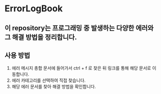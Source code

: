 # ErrorLogBook

## 이 repository는 프로그래밍 중 발생하는 다양한 에러와 그 해결 방법을 정리합니다.

## 사용 방법
1. 에러 메시지 총합 문서에 들어가서 ctrl + f 로 찾은 뒤 링크를 통해 해당 문서로 이동합니다.
2. 에러 카테고리를 선택하여 직접 찾습니다.
3. 해당 에러 문서를 찾아 해결 방법을 확인합니다.

